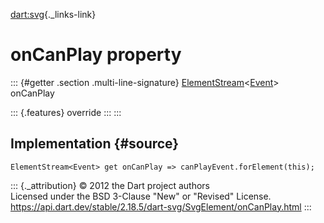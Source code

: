 [dart:svg](../../dart-svg/dart-svg-library){._links-link}

onCanPlay property
==================

::: {#getter .section .multi-line-signature}
[ElementStream](../../dart-html/elementstream-class)\<[Event](../../dart-html/event-class)\>
onCanPlay

::: {.features}
override
:::
:::

Implementation {#source}
--------------

``` {.language-dart data-language="dart"}
ElementStream<Event> get onCanPlay => canPlayEvent.forElement(this);
```

::: {._attribution}
© 2012 the Dart project authors\
Licensed under the BSD 3-Clause \"New\" or \"Revised\" License.\
<https://api.dart.dev/stable/2.18.5/dart-svg/SvgElement/onCanPlay.html>
:::
